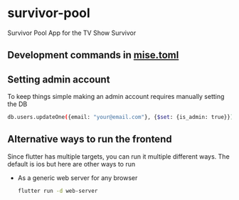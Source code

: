 # survivor-pool

Survivor Pool App for the TV Show Survivor

## Development commands in [mise.toml](mise.toml)

## Setting admin account

To keep things simple making an admin account requires manually setting the DB

```bash
db.users.updateOne({email: "your@email.com"}, {$set: {is_admin: true}})
```

## Alternative ways to run the frontend

Since flutter has multiple targets, you can run it multiple different ways. The default is ios but here are other ways to run

- As a generic web server for any browser

    ```bash
    flutter run -d web-server
    ```
